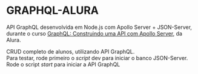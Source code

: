 # GRAPHQL-ALURA

API GraphQL desenvolvida em Node.js com Apollo Server + JSON-Server, <br/>
durante o curso [GraphQL: Construindo uma API com Apollo Server](https://cursos.alura.com.br/course/graphql-construindo-api-apollo-server), da Alura.

CRUD completo de alunos, utilizando API GraphQL.<br/>
Para testar, rode primeiro o _script_ dev para iniciar o banco JSON-Server.<br/>
Rode o script _start_ para iniciar a API GraphQL<br/>

